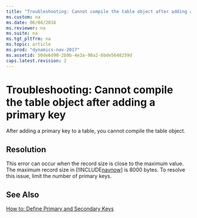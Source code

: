 ```yaml
---
title: "Troubleshooting: Cannot compile the table object after adding a primary key"
ms.custom: na
ms.date: 06/04/2016
ms.reviewer: na
ms.suite: na
ms.tgt_pltfrm: na
ms.topic: article
ms.prod: "dynamics-nav-2017"
ms.assetid: 50de6d90-2b9b-4e3a-90a2-6bde5648259d
caps.latest.revision: 2
---
```

# Troubleshooting: Cannot compile the table object after adding a primary key
After adding a primary key to a table, you cannot compile the table object.  
  
## Resolution  
 This error can occur when the record size is close to the maximum value. The maximum record size in [!INCLUDE[navnow](includes/navnow_md.md)] is 8000 bytes. To resolve this issue, limit the number of primary keys.  
  
## See Also  
 [How to: Define Primary and Secondary Keys](How-to--Define-Primary-and-Secondary-Keys.md)